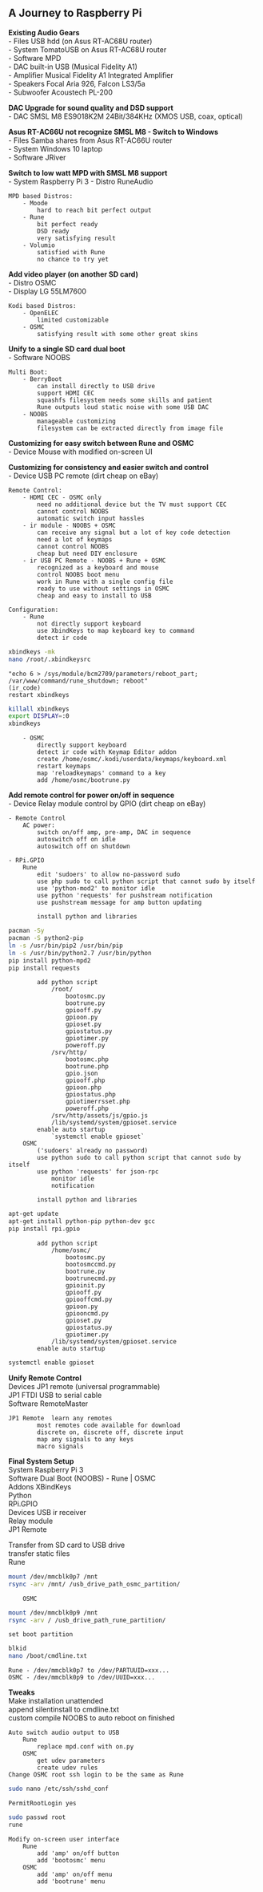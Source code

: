 A Journey to Raspberry Pi
---

**Existing Audio Gears**  
	- Files		USB hdd (on Asus RT-AC68U router)  
	- System		TomatoUSB on Asus RT-AC68U router  
	- Software	MPD  
	- DAC		built-in USB (Musical Fidelity A1)  
	- Amplifier	Musical Fidelity A1 Integrated Amplifier  
	- Speakers	Focal Aria 926, Falcon LS3/5a  
	- Subwoofer	Acoustech PL-200  
	
**DAC Upgrade for sound quality and DSD support**  
	- DAC		SMSL M8 ES9018K2M 24Bit/384KHz (XMOS USB, coax, optical)  
	
**Asus RT-AC66U not recognize SMSL M8 - Switch to Windows**  
	- Files		Samba shares from Asus RT-AC66U router  
	- System	Windows 10 laptop  
	- Software	JRiver  
	
**Switch to low watt MPD with SMSL M8 support**  
	- System	Raspberry Pi 3
	- Distro	RuneAudio  
	
	MPD based Distros:  
		- Moode  
			hard to reach bit perfect output  
		- Rune  
			bit perfect ready  
			DSD ready  
			very satisfying result  
		- Volumio  
			satisfied with Rune  
			no chance to try yet  
			
**Add video player (on another SD card)**  
	- Distro	OSMC  
	- Display	LG 55LM7600  
	
	Kodi based Distros:  
		- OpenELEC  
			limited customizable  
		- OSMC  
			satisfying result with some other great skins  
			
**Unify to a single SD card dual boot**  
	- Software	NOOBS
	
	Multi Boot:  
		- BerryBoot  
			can install directly to USB drive  
			support HDMI CEC  
			squashfs filesystem needs some skills and patient  
			Rune outputs loud static noise with some USB DAC  
		- NOOBS  
			manageable customizing  
			filesystem can be extracted directly from image file  
		
**Customizing for easy switch between Rune and OSMC**  
	- Device	Mouse with modified on-screen UI  
	
**Customizing for consistency and easier switch and control**  
	- Device	USB PC remote (dirt cheap on eBay)  
	
	Remote Control:  
		- HDMI CEC - OSMC only  
			need no additional device but the TV must support CEC  
			cannot control NOOBS  
			automatic switch input hassles  
		- ir module - NOOBS + OSMC  
			can receive any signal but a lot of key code detection  
			need a lot of keymaps  
			cannot control NOOBS  
			cheap but need DIY enclosure  
		- ir USB PC Remote - NOOBS + Rune + OSMC  
			recognized as a keyboard and mouse  
			control NOOBS boot menu  
			work in Rune with a single config file  
			ready to use without settings in OSMC  
			cheap and easy to install to USB  
		
	Configuration:  
		- Rune  
			not directly support keyboard  
			use XbindKeys to map keyboard key to command  
			detect ir code  
```sh
xbindkeys -mk
nano /root/.xbindkeysrc
```
	"echo 6 > /sys/module/bcm2709/parameters/reboot_part; /var/www/command/rune_shutdown; reboot"  
	(ir_code)  
	restart xbindkeys  
```sh
killall xbindkeys
export DISPLAY=:0
xbindkeys
```
		- OSMC  
			directly support keyboard  
			detect ir code with Keymap Editor addon  
			create /home/osmc/.kodi/userdata/keymaps/keyboard.xml  
			restart keymaps  
			map 'reloadkeymaps' command to a key  
			add /home/osmc/bootrune.py  
	
**Add remote control for power on/off in sequence**  
	- Device	Relay module control by GPIO (dirt cheap on eBay)  
	
	- Remote Control  
		AC power:  
			switch on/off amp, pre-amp, DAC in sequence  
			autoswitch off on idle  
			autoswitch off on shutdown  
		
	- RPi.GPIO  
		Rune  
			edit 'sudoers' to allow no-password sudo  
			use php sudo to call python script that cannot sudo by itself  
			use 'python-mod2' to monitor idle  
			use python 'requests' for pushstream notification  
			use pushstream message for amp button updating  
			
			install python and libraries  
```sh
pacman -Sy
pacman -S python2-pip
ln -s /usr/bin/pip2 /usr/bin/pip
ln -s /usr/bin/python2.7 /usr/bin/python
pip install python-mpd2
pip install requests
```
			add python script  
				/root/  
					bootosmc.py
					bootrune.py
					gpiooff.py 
					gpioon.py
					gpioset.py
					gpiostatus.py
					gpiotimer.py
					poweroff.py
				/srv/http/
					bootosmc.php
					bootrune.php
					gpio.json
					gpiooff.php
					gpioon.php
					gpiostatus.php
					gpiotimerrsset.php
					poweroff.php
				/srv/http/assets/js/gpio.js
				/lib/systemd/system/gpioset.service
			enable auto startup
				`systemctl enable gpioset`
		OSMC
			('sudoers' already no password)
			use python sudo to call python script that cannot sudo by itself
			use python 'requests' for json-rpc
				monitor idle
				notification
			
			install python and libraries
```sh
apt-get update
apt-get install python-pip python-dev gcc
pip install rpi.gpio
```
			add python script
				/home/osmc/
					bootosmc.py
					bootosmccmd.py
					bootrune.py
					bootrunecmd.py
					gpioinit.py
					gpiooff.py 
					gpiooffcmd.py 
					gpioon.py 
					gpiooncmd.py
					gpioset.py
					gpiostatus.py
					gpiotimer.py
				/lib/systemd/system/gpioset.service
			enable auto startup
```sh
systemctl enable gpioset
```
	
**Unify Remote Control**  
	Devices		JP1 remote (universal programmable)  
			JP1 FTDI USB to serial cable  
	Software	RemoteMaster  
	
	JP1 Remote	learn any remotes  
			most remotes code available for download  
			discrete on, discrete off, discrete input  
			map any signals to any keys  
			macro signals  
		
**Final System Setup**  
	System		Raspberry Pi 3  
	Software	Dual Boot (NOOBS) - Rune | OSMC  
	Addons		XBindKeys  
			Python  
			RPi.GPIO  
	Devices		USB ir receiver  
			Relay module  
			JP1 Remote  
				
Transfer from SD card to USB drive  
	transfer static files  
		Rune  
```sh
mount /dev/mmcblk0p7 /mnt
rsync -arv /mnt/ /usb_drive_path_osmc_partition/
```
		OSMC  
```sh
mount /dev/mmcblk0p9 /mnt
rsync -arv / /usb_drive_path_rune_partition/
```
	set boot partition  
```sh
blkid
nano /boot/cmdline.txt
```
	Rune - /dev/mmcblk0p7 to /dev/PARTUUID=xxx...
	OSMC - /dev/mmcblk0p9 to /dev/UUID=xxx...
			
**Tweaks**  
	Make installation unattended  
		append silentinstall to cmdline.txt  
		custom compile NOOBS to auto reboot on finished  
		
	Auto switch audio output to USB  
		Rune  
			replace mpd.conf with on.py  
		OSMC  
			get udev parameters  
			create udev rules  
	Change OSMC root ssh login to be the same as Rune  
```sh
sudo nano /etc/ssh/sshd_conf
```
	PermitRootLogin yes
```sh
sudo passwd root
rune
```
	Modify on-screen user interface  
		Rune  
			add 'amp' on/off button  
			add 'bootosmc' menu  
		OSMC  
			add 'amp' on/off menu  
			add 'bootrune' menu  
	
